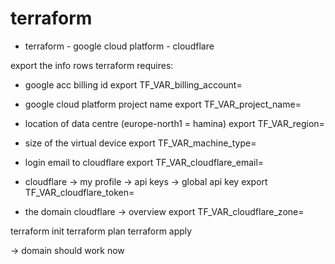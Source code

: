 # terraform

- terraform - google cloud platform - cloudflare

export the info rows terraform requires:

- google acc billing id
export TF_VAR_billing_account=

- google cloud platform project name
export TF_VAR_project_name=

- location of data centre (europe-north1 = hamina) 
export TF_VAR_region=

- size of the virtual device
export TF_VAR_machine_type=

- login email to cloudflare
export TF_VAR_cloudflare_email=

- cloudflare -> my profile -> api keys -> global api key
export TF_VAR_cloudflare_token=

- the domain cloudflare -> overview 
export TF_VAR_cloudflare_zone=

terraform init
terraform plan
terraform apply

-> domain should work now
